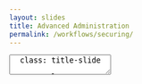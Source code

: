 ```yaml
---
layout: slides
title: Advanced Administration
permalink: /workflows/securing/
---
```


<textarea id="source">
  class: title-slide

  <span class="mega-octicon octicon-mark-github"></span>
  <h1>Securing Branches</h1>

  <footer>
    <div class="octicon-spacer"><span class="octicon octicon-logo-github"></span><span class="tagline">how people build software</span></div>
  </footer>
  ---
  class: title-top

  # Why Secure a Branch?
  .container[  
  - Protect a Branch from Force Pushing
  - Specify teams or users allowed to merge
  - Use Required Statuses to disallow failed code
  - A secured branch should be 100% deployable
  - Help Developers break bad habit of committing directly to master]

  <footer>
    <div class="octicon-spacer"><span class="octicon octicon-logo-github"></span><span class="tagline">how people build software</span></div>
  </footer>
  ---
  class: title-top

  # Protected Branches

  .container[ 
  - Disables `git push --force`
  - Prevents irrevocable changes
  - Branches can not be deleted
  - Can be used in tandem with Required Statuses]

  <footer>
    <div class="octicon-spacer"><span class="octicon octicon-logo-github"></span><span class="tagline">how people build software</span></div>
  </footer>
  ---
  class: title-top

  # Required Statuses

  .container[
  - Tag commits with a status
  - `SUCCESS` `FAILURE` `ERROR` `PENDING`
  - Commonly used with Continuous Integration
  - Commonly multiple checks are used with Status API
  - CI, Code Review, Approval Gates
  - API is available]

  <footer>
    <div class="octicon-spacer"><span class="octicon octicon-logo-github"></span><span class="tagline">how people build software</span></div>
  </footer>
  ---
  class: title-top

  # Branch Restrictions

  .container[
  - Separate from Protected Branches
  - Prevents `who` can push to a branch
  - Scoped to User/Team
  - Can even include Admins
  - Common uses include Approval Teams
  - Give junior developers merge rights later]

  <footer>
    <div class="octicon-spacer"><span class="octicon octicon-logo-github"></span><span class="tagline">how people build software</span></div>
  </footer>
  ---
  class: title-top

  # Ultra Protection Scenario

  .container[
  - Branch has webhook for CI 
  - Developer submits good/bad code
  - CI reports back to Status API
  - Even if the code passes, still cannot merge
  - Approved pusher still can't merge if there are merge conflicts]
  
  <footer>
    <div class="octicon-spacer"><span class="octicon octicon-logo-github"></span><span class="tagline">how people build software</span></div>
  </footer>		
</textarea>
